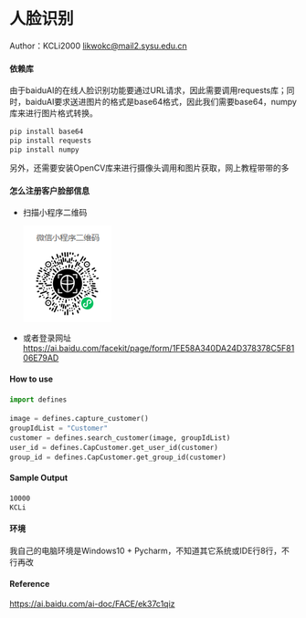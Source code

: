 # 人脸识别 

Author：KCLi2000 likwokc@mail2.sysu.edu.cn

#### 依赖库

由于baiduAI的在线人脸识别功能要通过URL请求，因此需要调用requests库；同时，baiduAI要求送进图片的格式是base64格式，因此我们需要base64，numpy库来进行图片格式转换。

```
pip install base64
pip install requests
pip install numpy
```

另外，还需要安装OpenCV库来进行摄像头调用和图片获取，网上教程带带的多

#### 怎么注册客户脸部信息

- 扫描小程序二维码

  ![小程序二维码](https://github.com/lotharelvin/unmanned_retail_project/blob/master/Face_Recognition/QR_Code.png)

- 或者登录网址 https://ai.baidu.com/facekit/page/form/1FE58A340DA24D378378C5F8106E79AD

#### How to use

```python
import defines

image = defines.capture_customer()
groupIdList = "Customer" 
customer = defines.search_customer(image, groupIdList)
user_id = defines.CapCustomer.get_user_id(customer)
group_id = defines.CapCustomer.get_group_id(customer)
```

#### Sample Output

```
10000
KCLi
```

#### 环境

我自己的电脑环境是Windows10 + Pycharm，不知道其它系统或IDE行8行，不行再改

#### Reference
https://ai.baidu.com/ai-doc/FACE/ek37c1qiz
